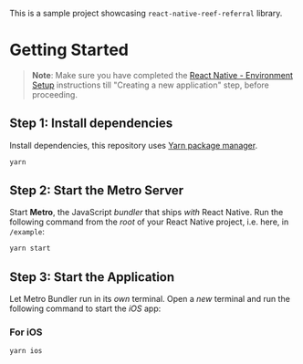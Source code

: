 This is a sample project showcasing `react-native-reef-referral` library.

# Getting Started

> **Note**: Make sure you have completed the [React Native - Environment Setup](https://reactnative.dev/docs/environment-setup) instructions till "Creating a new application" step, before proceeding.

## Step 1: Install dependencies

Install dependencies, this repository uses [Yarn package manager](https://yarnpkg.com).

```bash
yarn
```

## Step 2: Start the Metro Server

Start **Metro**, the JavaScript _bundler_ that ships _with_ React Native. Run the following command from the _root_ of your React Native project, i.e. here, in `/example`:

```bash
yarn start
```

## Step 3: Start the Application

Let Metro Bundler run in its _own_ terminal. Open a _new_ terminal and run the following command to start the _iOS_ app:

### For iOS

```bash
yarn ios
```
